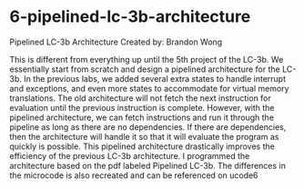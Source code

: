 6-pipelined-lc-3b-architecture
==============================
Pipelined LC-3b Architecture
Created by: Brandon Wong

This is different from everything up until the 5th project of the LC-3b.
We essentially start from scratch and design a pipelined architecture for 
the LC-3b. In the previous labs, we added several extra states to handle 
interrupt and exceptions, and even more states to accommodate for virtual memory
translations. The old architecture will not fetch the next instruction for evaluation
until the previous instruction is complete. However, with the pipelined architecture,
we can fetch instructions and run it through the pipeline as long as there are no 
dependencies. If there are dependencies, then the architecture will handle it so 
that it will evaluate the program as quickly is possible. This pipelined architecture 
drastically improves the efficiency of the previous LC-3b architecture. I programmed the
architecture based on the pdf labeled Pipelined LC-3b. The differences in the microcode
is also recreated and can be referenced on ucode6